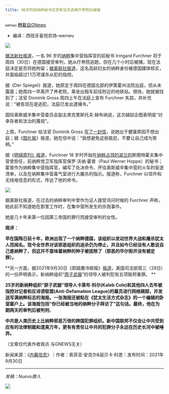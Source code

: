 ```yaml
---
title: 96岁的前纳粹秘书在受审当天逃离疗养院后被捕
---
```

`wenwu` [轉載自GNews](https://gnews.org/zh-hans/1566722/)

- 编译：西班牙喜悦农场–wenwu


![](https://assets.gnews.org/wp-content/uploads/2021/10/image-14.png)

[据法新社报道](https://news.yahoo.com/former-nazi-death-camp-secretary-015110785.html?fr=sycsrp_catchall)，一名 96 岁的[纳粹](https://www.businessinsider.com/auschwitz-photos-nazi-camp-history-liberation-anniversary-2020-1?r=US&amp;IR=T)集中营指挥官的前秘书 Irmgard Furchner 将于周四（30日）在德国接受审判，她从疗养院逃跑，但在几个小时后被捕，现在法庭决定是否将她拘留；[据美联社报道](https://apnews.com/article/europe-crime-trials-courts-germany-6e3b2dc5f61d24e3b658ad3bac0b48ec)，这名高龄妇女的纳粹身份被德国媒体核实，并面临超过1.1万项谋杀从犯的指控。

据《Der Spiegel》报道，她原定于周四在德国北部的伊策霍州法院出庭，但从未露面；她周四一早离开了养老院，乘坐出租车前往附近的地铁站。很快，她就被找到了；法官 Dominik Gross 周四上午在法庭上宣布 Furchner 失踪，并补充说：“被告现在是逃犯，法庭已发出逮捕令。”

国际奥斯威辛集中营委员会副主席克里斯托夫·赫布纳说，这次越狱企图表明是“对幸存者和法治的蔑视”。

上周，Furchner 给法官 Dominik Gross [写了一封信](https://www.spiegel.de/panorama/justiz/irmgard-furchner-ehemalige-kz-sekretaerin-schreibt-brief-an-den-richter-a-23ea17a0-e888-4011-b704-a23704921ef5#bild-73100b92-c859-453f-8b0b-f1f4ab85911e)，说她出于健康原因不想出庭；据《[图片报](https://www.bild.de/regional/hamburg/bremen-aktuell/paukenschlag-zum-prozess-auftakt-in-itzehoe-angeklagte-kz-sekretaerin-auf-der-fl-77828838.bild.html)》报道，她在信中说：“我想避免这些尴尬，不要让自己成为笑柄。”

据《[明镜周刊》报道](https://www.spiegel.de/panorama/justiz/kz-stutthof-sekretaerin-von-kommandanten-irmgard-furchner-stenotypistin-des-grauens-1623060543-a-9777266e-75a4-4d28-ab01-095f9fba08b9)，Furchner 18 岁时开始在[纳粹占领的波兰的](https://www.insider.com/germany-100-year-old-former-nazi-death-camp-guard-trial-2021-8)斯图特霍夫集中营曾担任，前纳粹党卫军指挥官保罗·沃纳·霍普（Paul Werner Hoppe）的秘书；霍普作为纳粹集中营指挥官，编写了处决命令、开往奥斯威辛集中营的火车的驱逐清单，以及在纳粹集中营毒气室进行大屠杀的指示。报道称，Furchner 以信件和无线电信息的形式，传达了他的命令。

![](https://assets.gnews.org/wp-content/uploads/2021/10/image-15.png)

据美联社报道，在过去的纳粹审判中曾作为证人接受讯问时候的 Furchner 声称，她此前不知道她在那里工作时，在集中营所发生的杀戮事件。

她是几十年来第一位因第三帝国的罪行而接受审判的女性。

**简评：**

**早在国殇日前十年，欧洲出现了一个纳粹德国，该组织以发动世界大战和屠杀犹太人而闻名。现今全世界对该邪恶组织的追杀仍为停止，并且如今已经没有人敢说自己是纳粹了，但这并不意味着纳粹的种子被拔除了（邪恶的华尔街并没有被定罪）。**

**另一方面，据2021年9月30日《耶路撒冷邮报》[报道](https://www.jpost.com/international/leader-of-neo-nazi-group-convicted-of-five-federal-felonies-680735)，美国司法部周三（29日）的一份声明表示，新纳粹组织“[原子武器](https://www.jpost.com/international/transgender-ex-neo-nazi-wont-face-prison-time-already-suffered-enough-663842)”的领导人被判犯有五项联邦重罪。 **

**25岁的新纳粹组织“原子武器”领导人卡莱布·科尔(Kaleb Cole)和其他四人去年被指控对记者和反诽谤联盟(Anti-Defamation League)的雇员进行网络跟踪，并发送写满纳粹标志的海报。一张海报还被粘在《犹太生活方式杂志》的一个编辑的卧室窗户上。该海报包括”你已经被当地的纳粹分子拜访了”这句话。最终，他在为期两天的审判后被判刑**。

**中共是人类历史上比纳粹邪恶万倍的跨国犯罪组织。新中国联邦不仅会让中共受到应有的法律制裁和遗臭万年，更有有责任让中共的犯罪分子永远在历史长河中被唾弃。**

（文章仅代表作者观点 与GNEWS无关）

新闻来源：《[内幕信息](https://www.insider.com/former-nazi-concentration-camp-secretary-due-on-trial-missing-report-2021-9)》｜作者：索菲亚·安克尔&丽贝卡·科恩｜发布时间：2021年9月30日

* * *

*发稿：Nuevo唐人*

![](https://assets.gnews.org/wp-content/uploads/2021/10/GNEWS_CH.-1.jpeg)
